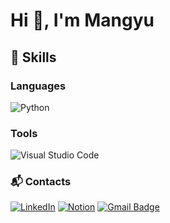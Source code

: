 # Hi 👋, I'm Mangyu



## 💪 Skills

### Languages
![Python](https://img.shields.io/badge/Python-3776AB.svg?&style=for-the-badge&logo=Python&logoColor=white)

### Tools
![Visual Studio Code](https://img.shields.io/badge/Visual%20Studio%20Code-007ACC.svg?&style=for-the-badge&logo=Visual%20Studio%20Code&logoColor=white)

### :mailbox_with_mail: Contacts
[![LinkedIn](https://img.shields.io/badge/linkedin-%230077B5.svg?style=for-the-badge&logo=linkedin&logoColor=white&link=https://www.linkedin.com/in/man-gyu-kim-7830071a1)](https://www.linkedin.com/in/man-gyu-kim-7830071a1)
[![Notion](https://img.shields.io/badge/Notion-%23000000.svg?style=for-the-badge&logo=notion&logoColor=white&link=https://buttercup-smile-612.notion.site/Kim-Man-Gyu-a2884730eb054e37a31fadc69f2c5967?pvs=4/)](https://buttercup-smile-612.notion.site/Kim-Man-Gyu-a2884730eb054e37a31fadc69f2c5967?pvs=4/)
[![Gmail Badge](https://img.shields.io/badge/Gmail-d14836?style=flat-square&logo=Gmail&logoColor=white&link=mailto:aksrb10@gmail.com)](mailto:aksrb10@gmail.com)



<!--
**aksrb1030/aksrb1030** is a ✨ _special_ ✨ repository because its `README.md` (this file) appears on your GitHub profile.

Here are some ideas to get you started:

- 🔭 I’m currently working on ...
- 🌱 I’m currently learning ...
- 👯 I’m looking to collaborate on ...
- 🤔 I’m looking for help with ...
- 💬 Ask me about ...
- 📫 How to reach me: ...
- 😄 Pronouns: ...
- ⚡ Fun fact: ...
-->
